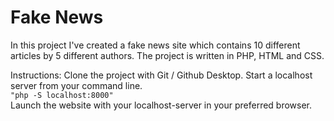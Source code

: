 # Fake News


In this project I've created a fake news site which contains 10 different articles by 5 different authors. 
The project is written in PHP, HTML and CSS. 


Instructions:
Clone the project with Git / Github Desktop.
Start a localhost server from your command line.
<br>
    ```
    "php -S localhost:8000"
    ```
<br>
Launch the website with your localhost-server in your preferred browser. 
